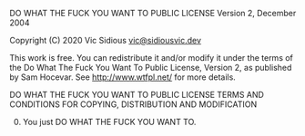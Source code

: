 DO WHAT THE FUCK YOU WANT TO PUBLIC LICENSE
Version 2, December 2004

Copyright (C) 2020 Vic Sidious <vic@sidiousvic.dev>

This work is free. You can redistribute it and/or modify it under the
terms of the Do What The Fuck You Want To Public License, Version 2,
as published by Sam Hocevar. See http://www.wtfpl.net/ for more details.

DO WHAT THE FUCK YOU WANT TO PUBLIC LICENSE
TERMS AND CONDITIONS FOR COPYING, DISTRIBUTION AND MODIFICATION

  0. You just DO WHAT THE FUCK YOU WANT TO.
